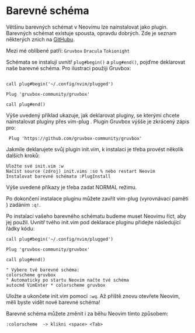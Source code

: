 # Barevné schéma

Většinu barevných schémat v Neovimu lze nainstalovat jako plugin. Barevných schémat  existuje spousta, opravdu dobrých. Zde je seznam některých znich na [GitHubu](https://github.com/rafi/awesome-vim-colorschemes).

Mezi mé oblíbené patří:
`Gruvbox`
`Dracula`
`Tokionight`


Schémata se instalují uvnitř `plug#begin()`  a `plug#end()`, pojďme deklarovat naše barevné schéma. Pro ilustraci použiji Gruvbox:

````

call plug#begin('~/.config/nvim/plugged')

Plug 'gruvbox-community/gruvbox'

call plug#end()
````


Výše uvedený příklad ukazuje, jak deklarovat pluginy, se kterými chcete nainstalovat pluginy přes  vim-plug . Plugin Gruvbox výšše je zkrácený zápis pro:

`` Plug 'https://github.com/gruvbox-community/gruvbox'``


Jakmile deklarujete svůj plugin init.vim, k instalaci je třeba provést několik dalších kroků:

    Uložte své init.vim :w
    Načíst source (zdroj) init.vims :so % nebo restart Neovim
    Instalovat barevné schémata :PlugInstall

Výše uvedené příkazy je třeba zadat NORMAL režimu. 


Po dokončení instalace pluginu můžete zavřít vim-plug (vyrovnávací paměti ) zadáním `:q!`.

Po instalaci vašeho barevného schématu budeme muset Neovimu říct, aby jej použil. Uvnitř tvého init.vim pod deklarace pluginu přidejte následující řádky kódu:


```
call plug#begin('~/.config/nvim/plugged')

Plug 'gruvbox-community/gruvbox'

call plug#end()

" Vybere tvé barevné schéma:
colorscheme gruvbox
" Automaticky po startu Neovim načte tvé schéma
autocmd VimEnter * colorscheme gruvbox
```


Uložte a ukončete  init.vim pomocí `:wq`. Až příště znovu otevřete Neovim, měli byste vidět nové barevné schéma!

Barevné schéma můžete změnit i za běhu Neovim tímto způsobem:

`:colorscheme  -> klikni <space> <Tab>` 
